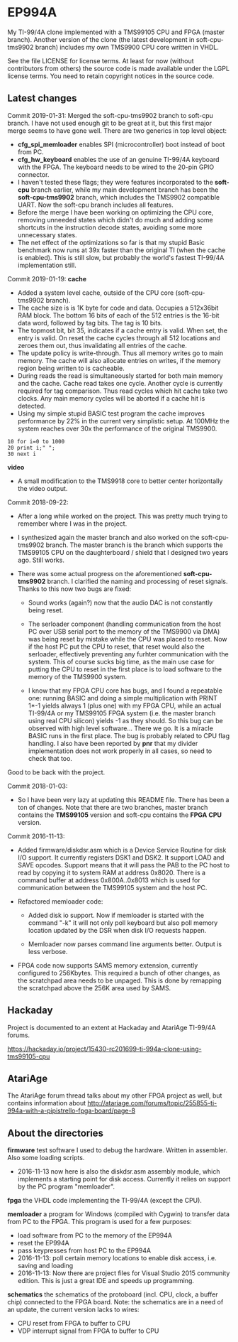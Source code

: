 # EP994A
My TI-99/4A clone implemented with a TMS99105 CPU and FPGA (master branch).
Another version of the clone (the latest development in soft-cpu-tms9902 branch) includes my own
TMS9900 CPU core written in VHDL.

See the file LICENSE for license terms. At least for now (without contributors from others)
the source code is made available under the LGPL license terms.
You need to retain copyright notices in the source code.

Latest changes
--------------
Commit 2019-01-31:
Merged the soft-cpu-tms9902 branch to soft-cpu branch. I have not used enough git to be great at it, but this first major merge seems to have gone well. There are two generics in top level object:
- **cfg_spi_memloader** enables SPI (microcontroller) boot instead of boot from PC.
- **cfg_hw_keyboard** enables the use of an genuine TI-99/4A keyboard with the FPGA. The keyboard needs to be wired to the 20-pin GPIO connector.
- I haven't tested these flags; they were features incorporated to the **soft-cpu** branch earlier, while my main development branch has been the **soft-cpu-tms9902** branch, which includes the TMS9902 compatible UART. Now the soft-cpu branch includes all features.
- Before the merge I have been working on optimizing the CPU core, removing unneeded states which didn't do much and adding some shortcuts in the instruction decode states, avoiding some more unnecessary states.
- The net effect of the optimizations so far is that my stupid Basic benchmark now runs at 39x faster than the original TI (when the cache is enabled). This is still slow, but probably the world's fastest TI-99/4A implementation still.


Commit 2019-01-19:
**cache**
- Added a system level cache, outside of the CPU core (soft-cpu-tms9902 branch). 
- The cache size is is 1K byte for code and data. Occupies a 512x36bit RAM block. The bottom 16 bits of each of the 512 entries is the 16-bit data word, followed by tag bits. The tag is 10 bits. 
- The topmost bit, bit 35, indicates if a cache entry is valid. When set, the entry is valid. On reset the cache cycles through all 512 locations and zeroes them out, thus invalidating all entries of the cache.
- The update policy is write-through. Thus all memory writes go to main memory. The cache will also allocate entries on writes, if the memory region being written to is cacheable.
- During reads the read is simultaneously started for both main memory and the cache. Cache read takes one cycle. Another cycle is currently required for tag comparison. Thus read cycles which hit cache take two clocks. Any main memory cycles will be aborted if a cache hit is detected.
- Using my simple stupid BASIC test program the cache improves performance by 22% in the current very simplistic setup. At 100MHz the system reaches over 30x the performance of the original TMS9900.

```
10 for i=0 to 1000
20 print i;" ";
30 next i
```
**video**
- A small modification to the TMS9918 core to better center horizontally the video output.

Commit 2018-09-22:
- After a long while worked on the project. This was pretty much trying to remember where I was in the project.

- I synthesized again the master branch and also worked on the soft-cpu-tms9902 branch. The master branch is the branch which supports the TMS99105 CPU on the daughterboard / shield that I designed two years ago. Still works.

- There was some actual progress on the aforementioned **soft-cpu-tms9902** branch. I clarified the naming and processing of reset signals. Thanks to this now two bugs are fixed:
	- Sound works (again?) now that the audio DAC is not constantly being reset.
	
	- The serloader component (handling communication from the host PC over USB serial port to the memory of the TMS9900 via DMA) was being reset by mistake while the CPU was placed to reset. Now if the host PC put the CPU to reset, that reset would also the serloader, effectively preventing any furhter communication with the system. This of course sucks big time, as the main use case for putting the CPU to reset in the first place is to load software to the memory of the TMS9900 system.
	
	- I know that my FPGA CPU core has bugs, and I found a repeatable one: running BASIC and doing a simple multiplication with PRINT 1*-1 yields always 1 (plus one) with my FPGA CPU, while an actual TI-99/4A or my TMS99105 FPGA system (i.e. the master branch using real CPU silicon) yields -1 as they should. So this bug can be observed with high level software... There we go. It is a miracle BASIC runs in the first place. The bug is probably related to CPU flag handling. I also have been reported by **pnr** that my divider implementation does not work properly in all cases, so need to check that too.
	
Good to be back with the project.


Commit 2018-01-03:
- So I have been very lazy at updating this README file. There has been a ton of changes.
  Note that there are two branches, master branch contains the **TMS99105** version and soft-cpu contains the **FPGA CPU** version. 


Commit 2016-11-13:
	
- Added firmware/diskdsr.asm which is a Device Service Routine for disk I/O support. It currently
	registers DSK1 and DSK2. It support LOAD and SAVE opcodes. Support means that it will
	pass the PAB to the PC host to read by copying it to system RAM at address 0x8020.
	There is a command buffer at address 0x800A..0x8013 which is used for communication between
	the TMS99105 system and the host PC.
	
- Refactored memloader code:
	- Added disk io support. Now if memloader is started with the command "-k" it 
		will not only poll keyboard but also poll memory location updated by the DSR when
		disk I/O requests happen.
		
	- Memloader now parses command line arguments better. Output is less verbose.
		
- FPGA code now supports SAMS memory extension, currently configured to 256Kbytes.
	This required a bunch of other changes, as the scratchpad area needs to be unpaged.
	This is done by remapping the scratchpad above the 256K area used by SAMS.

Hackaday
--------
Project is documented to an extent at Hackaday and AtariAge TI-99/4A forums.

https://hackaday.io/project/15430-rc201699-ti-994a-clone-using-tms99105-cpu

AtariAge
--------
The AtariAge forum thread talks about my other FPGA project as well, but contains information about 
http://atariage.com/forums/topic/255855-ti-994a-with-a-pipistrello-fpga-board/page-8

About the directories
---------------------
**firmware** test software I used to debug the hardware. Written in assembler. Also some loading scripts.
- 2016-11-13 now here is also the diskdsr.asm assembly module, which implements a starting point for disk access. Currently it relies on support by the PC program "memloader".

**fpga** the VHDL code implementing the TI-99/4A (except the CPU).

**memloader** a program for Windows (compiled with Cygwin) to transfer data from PC to the FPGA. This program is used for a few purposes:
- load software from PC to the memory of the EP994A
- reset the EP994A
- pass keypresses from host PC to the EP994A
- 2016-11-13: poll certain memory locations to enable disk access, i.e. saving and loading 
- 2016-11-13: Now there are project files for Visual Studio 2015 community edition. This is just a great IDE and speeds up programming.

**schematics** the schematics of the protoboard (incl. CPU, clock, a buffer chip) connected to the FPGA board. Note: the schematics are in a need of an update, the current version lacks to wires:
- CPU reset from FPGA to buffer to CPU
- VDP interrupt signal from FPGA to buffer to CPU
